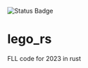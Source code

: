 ![Status Badge](https://github.com/spacey-sooty/lego_rs/actions/workflows/build.yml/badge.svg)

# lego_rs

FLL code for 2023 in rust
